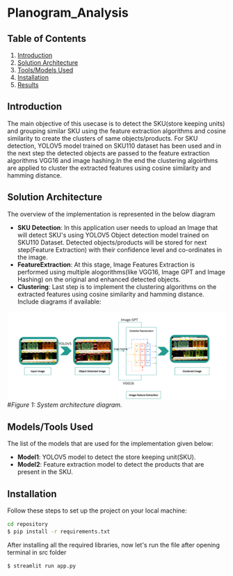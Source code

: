 # Planogram_Analysis

## Table of Contents

1. [Introduction](#introduction)
2. [Solution Architecture](#solution-architecture)
3. [Tools/Models Used](#toolsmodels-used)
4. [Installation](#installation)
5. [Results](#results)

## Introduction

The main objective of this usecase is to detect the SKU(store keeping units) and grouping similar SKU using the feature extraction algorithms and cosine similarity to create the clusters of same objects/products. For SKU detection, YOLOV5 model trained on SKU110 dataset has been used and in the next step the detected objects are passed to the feature extraction algorithms VGG16 and image hashing.In the end the clustering algoirthms are applied to cluster the extracted features using cosine similarity and hamming distance.

## Solution Architecture

The overview of the implementation is represented in the below diagram

- **SKU Detection**: In this application user needs to upload an Image that will detect SKU's using YOLOV5 Object detection model trained on SKU110 Dataset. Detected objects/products will be stored for next step(Feature Extraction) with their confidence level and co-ordinates in the image.
- **FeatureExtraction**: At this stage, Image Features Extraction is performed using multiple alogorithms(like VGG16, Image GPT and Image Hashing) on the original and enhanced detected objects.
- **Clustering**: Last step is to implement the clustering algorithms on the extracted features using cosine similarity and hamming distance.
Include diagrams if available:

![Architecture Diagram](architecture_diagram.png)
#*Figure 1: System architecture diagram.*

## Models/Tools Used

The list of the models that are used for the implementation given below:

- **Model1**: YOLOV5 model to detect the store keeping unit(SKU).
- **Model2**: Feature extraction model to detect the products that are present in the SKU.


## Installation

Follow these steps to set up the project on your local machine:

```bash
cd repository
$ pip install -r requirements.txt

```
After installing all the required libraries, now let's run the file after opening terminal in src folder
```bash
$ streamlit run app.py


